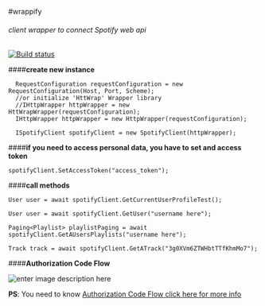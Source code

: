 #wrappify
###### client wrapper to connect Spotify web api

[![Build status](https://ci.appveyor.com/api/projects/status/is9kqbv2ous3aypd/branch/master?svg=true)](https://ci.appveyor.com/project/volkanakinpasa/wrappify/branch/master)

####**create new instance**


      RequestConfiguration requestConfiguration = new RequestConfiguration(Host, Port, Scheme);
      //or initialize 'HttWrap' Wrapper library
      //IHttpWrapper httpWrapper = new HttWrapWrapper(requestConfiguration);
      IHttpWrapper httpWrapper = new HttpWrapper(requestConfiguration);
      
      ISpotifyClient spotifyClient = new SpotifyClient(httpWrapper);




####**if you need to access personal data, you have to set and access token**

    spotifyClient.SetAccessToken("access_token");

####**call methods**

    User user = await spotifyClient.GetCurrentUserProfileTest();
    
    User user = await spotifyClient.GetUser("username here");
    
    Paging<Playlist> playlistPaging = await spotifyClient.GetAUsersPlaylists("username here");
    
    Track track = await spotifyClient.GetATrack("3g0XVm6ZTWHbtTTfKhmMo7");
	
	
####**Authorization Code Flow**

![enter image description here](https://developer.spotify.com/wp-content/uploads/2014/04/Authorization-Code-Flow-Diagram.png)
 

**PS**: You need to know [Authorization Code Flow click here for more info ](https://developer.spotify.com/web-api/authorization-guide/)